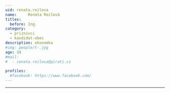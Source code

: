 ```yaml
---
uid: renata.reilova
name:     Renata Reilová
titles:
  before: Ing.
category:
  - priznivci
  - kandidat-obec
description: ekonomka
#img: people/t-.jpg
age: 34
#mail:
#  - renata.reilova@pirati.cz
 
profiles:
  #facebook: https://www.facebook.com/
---
```


---